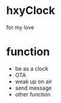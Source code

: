 # hxyClock
 for my love
# function
- be as a clock
- OTA
- weak up on air
- send message
- other function
